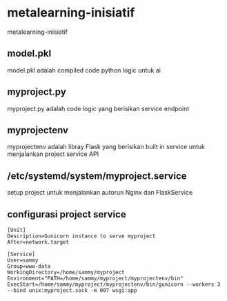 # metalearning-inisiatif
metalearning-inisiatif

## model.pkl
model.pkl adalah compiled code python logic untuk ai

## myproject.py
myproject.py adalah code logic yang berisikan service endpoint

## myprojectenv
myprojectenv adalah libray Flask yang berisikan built in service untuk menjalankan project service API

## /etc/systemd/system/myproject.service
setup project untuk menjalankan autorun Nginx dan FlaskService

## configurasi project service

```
[Unit]
Description=Gunicorn instance to serve myproject
After=network.target

[Service]
User=sammy
Group=www-data
WorkingDirectory=/home/sammy/myproject
Environment="PATH=/home/sammy/myproject/myprojectenv/bin"
ExecStart=/home/sammy/myproject/myprojectenv/bin/gunicorn --workers 3 --bind unix:myproject.sock -m 007 wsgi:app
```
